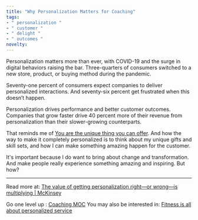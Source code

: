 ```yaml
---
title: "Why Personalization Matters for Coaching"
tags:
- " personalization "
- " customer "
- " delight "
- " outcomes "
novelty:
---
```


Personalization matters more than ever, with COVID-19 and the surge in digital behaviors raising the bar. Three-quarters of consumers switched to a new store, product, or buying method during the pandemic.

Seventy-one percent of consumers expect companies to deliver personalized interactions. And seventy-six percent get frustrated when this doesn’t happen.

Personalization drives performance and better customer outcomes. Companies that grow faster drive 40 percent more of their revenue from personalization than their slower-growing counterparts.

That reminds me of [You are the unique thing you can offer](Notes/You%20are%20the%20unique%20thing%20you%20can%20offer.md). And how the way to make it completely personalized is to think about my unique gifts and skill sets, and how I can make something amazing happen for the customer.

It's important because I do want to bring about change and transformation. And make people really experience something amazing and inspiring. But how?

----

Read more at: [The value of getting personalization right—or wrong—is multiplying | McKinsey](https://www.mckinsey.com/capabilities/growth-marketing-and-sales/our-insights/the-value-of-getting-personalization-right-or-wrong-is-multiplying)

Go one level up : [Coaching MOC](Maps/Coaching%20MOC.md)
You may also be interested in: [Fitness is all about personalized service](Notes/Fitness%20is%20all%20about%20personalized%20service.md)